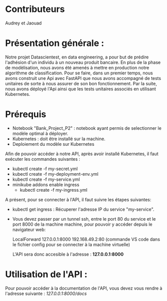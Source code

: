 # Contributeurs
Audrey et Jaouad

# Présentation générale :
Notre projet Datascientest, en data engineering, a pour but de prédire l'adhésion d'un individu à un nouveau produit bancaire. En plus de la phase de modèlisation, nous avons été amenés à mettre en production notre algorithme de classification. Pour se faire, dans un premier temps, nous avons construit une Api avec FastAPI que nous avons accompagné de tests unitaires de sorte à nous assurer de son bon fonctionnement. Par la suite, nous avons déployé l'Api ainsi que les tests unitaires associés en utilisant Kubernetes.

# Prérequis
* Notebook "Bank_Project_P2" : notebook ayant permis de selectionner le modèle optimal à déployer.
* Kubernetes : doit être installé sur la machine.
* Deploiement du modèle sur Kubernetes

Afin de pouvoir accéder à notre API, après avoir installé Kubernetes, il faut exécuter les commandes suivantes :
* kubectl create -f my-secret.yml
* kubectl create -f my-deployment-env.yml
* kubectl create -f my-service.yml
* minikube addons enable ingress 
    * kubectl create -f my-ingress.yml

A présent, pour se connecter à l'API, il faut suivre les étapes suivantes:

* kubectl get ingress : Récuperer l'adresse IP du service "my-service".
* Vous devez passer par un tunnel ssh, entre le port 80 du service et le port 8000 de la machine machine, pour pouvoir y accéder depuis le navigateur web:
 
  LocalForward 127.0.0.1:8000 192.168.49.2:80 (commande VS code dans le fichier config pour se connecter à la machine virtuelle) 
  
  L'API sera donc accesible à l'adresse : **127.0.0.1:8000**
  
# Utilisation de l'API :
Pour pouvoir accéder à la documentation de l'API, vous devez vous rendre à l'adresse suivante : *127.0.0.1:8000/docs*
